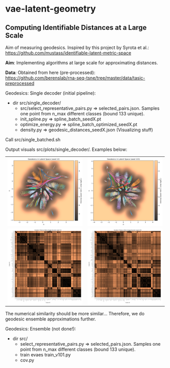 # vae-latent-geometry

## Computing Identifiable Distances at a Large Scale

Aim of measuring geodesics. Inspired by this project by Syrota et al.: https://github.com/mustass/identifiable-latent-metric-space

**Aim**: Implementing algorithms at large scale for approximating distances. 

**Data**: Obtained from here (pre-processed): https://github.com/berenslab/rna-seq-tsne/tree/master/data/tasic-preprocessed



Geodesics: Single decoder (initial pipeline):
* dir src/single_decoder/ 
    * src/select_representative_pairs.py => selected_pairs.json. Samples one point from n_max different classes (bound 133 unique).
    * init_spline.py => spline_batch_seedX.pt
    * optimize_energy.py => spline_batch_optimized_seedX.pt 
    * density.py => geodesic_distances_seedX.json (Visualizing stuff)

Call src/single_batched.sh

Output visuals src/plots/single_decoder/. Examples below:

<table>
  <tr>
    <td><img src="src/plots/density_illustration_examples12.png" alt="vae12" width="400"/></td>
    <td><img src="src/plots/density_illustration_examples123.png" alt="vae123" width="400"/></td>
  </tr>
  <tr>
    <td><img src="src/plots/geodesic_distance_seed12_p133.png" alt="geo-dist12" width="400"/></td>
    <td><img src="src/plots/geodesic_distance_seed123_p133.png" alt="geo-dist123" width="400"/></td>
  </tr>
</table>

The numerical similarity should be more similar... Therefore, we do geodesic ensemble approximations further.

Geodesics: Ensemble (not done!):
* dir src/ 
    * select_representative_pairs.py => selected_pairs.json. Samples one point from n_max different classes (bound 133 unique).
    * train evaes train_v101.py
    * cov.py
